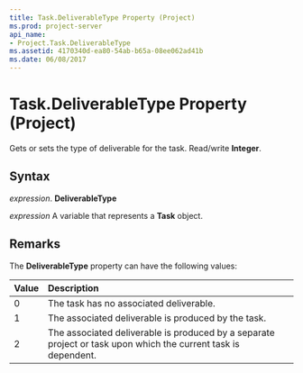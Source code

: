 ```yaml
---
title: Task.DeliverableType Property (Project)
ms.prod: project-server
api_name:
- Project.Task.DeliverableType
ms.assetid: 4170340d-ea80-54ab-b65a-08ee062ad41b
ms.date: 06/08/2017
---
```



# Task.DeliverableType Property (Project)

Gets or sets the type of deliverable for the task. Read/write **Integer**.


## Syntax

 _expression_. **DeliverableType**

 _expression_ A variable that represents a **Task** object.


## Remarks

The **DeliverableType** property can have the following values:



|**Value**|**Description**|
|:-----|:-----|
|0|The task has no associated deliverable.|
|1|The associated deliverable is produced by the task.|
|2|The associated deliverable is produced by a separate project or task upon which the current task is dependent.|

